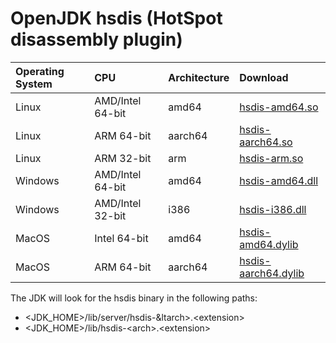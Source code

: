 # OpenJDK hsdis (HotSpot disassembly plugin)


| Operating System | CPU              | Architecture | Download                                                                                                              |
| :----------------- | :----------------- | :------------- | :---------------------------------------------------------------------------------------------------------------------- |
| Linux            | AMD/Intel 64-bit | amd64        | [hsdis-amd64.so](https://raw.githubusercontent.com/thomson470/openjdk-hsdis/refs/heads/main/hsdis-amd64.so)           |
| Linux            | ARM 64-bit       | aarch64      | [hsdis-aarch64.so](https://raw.githubusercontent.com/thomson470/openjdk-hsdis/refs/heads/main/hsdis-aarch64.so)       |
| Linux            | ARM 32-bit       | arm          | [hsdis-arm.so](https://raw.githubusercontent.com/thomson470/openjdk-hsdis/refs/heads/main/hsdis-arm.so)               |
| Windows          | AMD/Intel 64-bit | amd64        | [hsdis-amd64.dll](https://raw.githubusercontent.com/thomson470/openjdk-hsdis/refs/heads/main/hsdis-amd64.dll)         |
| Windows          | AMD/Intel 32-bit | i386         | [hsdis-i386.dll](https://raw.githubusercontent.com/thomson470/openjdk-hsdis/refs/heads/main/hsdis-i386.dll)           |
| MacOS            | Intel 64-bit     | amd64        | [hsdis-amd64.dylib](https://raw.githubusercontent.com/thomson470/openjdk-hsdis/refs/heads/main/hsdis-amd64.dylib)     |
| MacOS            | ARM 64-bit       | aarch64      | [hsdis-aarch64.dylib](https://raw.githubusercontent.com/thomson470/openjdk-hsdis/refs/heads/main/hsdis-aarch64.dylib) |

The JDK will look for the hsdis binary in the following paths:

* &lt;JDK_HOME&gt;/lib/server/hsdis-&ltarch&gt;.&lt;extension&gt;
* &lt;JDK_HOME&gt;/lib/hsdis-&lt;arch&gt;.&lt;extension&gt;

